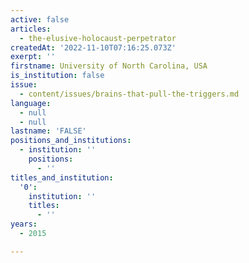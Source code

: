 ```yaml
---
active: false
articles:
  - the-elusive-holocaust-perpetrator
createdAt: '2022-11-10T07:16:25.073Z'
exerpt: ''
firstname: University of North Carolina, USA
is_institution: false
issue:
  - content/issues/brains-that-pull-the-triggers.md
language:
  - null
  - null
lastname: 'FALSE'
positions_and_institutions:
  - institution: ''
    positions:
      - ''
titles_and_institution:
  '0':
    institution: ''
    titles:
      - ''
years:
  - 2015

---
```

